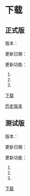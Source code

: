 # 下载
## 正式版
版本：

更新日期：

更新功能：

1. 
2. 
3. 

[下载]()

[历史版本](./version)

## 测试版
版本：

更新日期：

更新功能：

1. 
2. 
3. 

[下载]()
